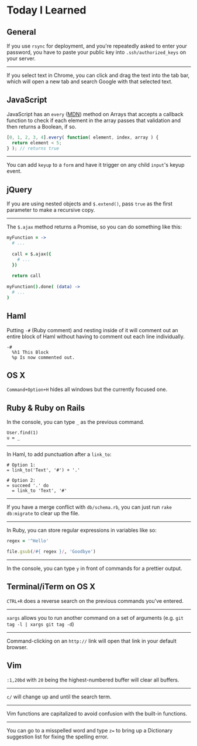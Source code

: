 Today I Learned
===============

General
-------

If you use `rsync` for deployment, and you're repeatedly asked to enter your password, you have to paste your public key into `.ssh/authorized_keys` on your server.

***

If you select text in Chrome, you can click and drag the text into the tab bar, which will open a new tab and search Google with that selected text.

JavaScript
----------

JavaScript has an `every` ([MDN](https://developer.mozilla.org/en-US/docs/Web/JavaScript/Reference/Global_Objects/Array/every)) method on Arrays that accepts a callback function to check if each element in the array passes that validation and then returns a Boolean, if so.

```javascript
[0, 1, 2, 3, 4].every( function( element, index, array ) {
  return element < 5;
} ); // returns true
```

***

You can add `keyup` to a `form` and have it trigger on any child `input`'s keyup event.

jQuery
------

If you are using nested objects and `$.extend()`, pass `true` as the first parameter to make a recursive copy.

***

The `$.ajax` method returns a Promise, so you can do something like this:

```coffeescript
myFunction = ->
  # ...
  
  call = $.ajax({
    # ...
  })
  
  return call
  
myFunction().done( (data) ->
  # ...
)
```

Haml
----

Putting `-#` (Ruby comment) and nesting inside of it will comment out an entire block of Haml without having to comment out each line individually.

```haml
-#
  %h1 This Block
  %p Is now commented out.
```

OS X
----

`Command+Option+H` hides all windows but the currently focused one.

Ruby & Ruby on Rails
--------------------

In the console, you can type `_` as the previous command.

```
User.find(1)
u = _
```

***

In Haml, to add punctuation after a `link_to`:

```haml
# Option 1:
= link_to('Text', '#') + '.'

# Option 2:
= succeed '.' do
  = link_to 'Text', '#'
```

***

If you have a merge conflict with `db/schema.rb`, you can just run `rake db:migrate` to clear up the file.

***

In Ruby, you can store regular expressions in variables like so:

```ruby
regex = '^Hello'

file.gsub(/#{ regex }/, 'Goodbye')
```

***

In the console, you can type `y` in front of commands for a prettier output.

Terminal/iTerm on OS X
----------------------

`CTRL+R` does a reverse search on the previous commands you've entered.

***

`xargs` allows you to run another command on a set of arguments (e.g. `git tag -l | xargs git tag -d`)

***

Command-clicking on an `http://` link will open that link in your default browser.

Vim
---

`:1,20bd` with `20` being the highest-numbered buffer will clear all buffers.

***

`c/` will change up and until the search term.

***

Vim functions are capitalized to avoid confusion with the built-in functions.

***

You can go to a misspelled word and type `z=` to bring up a Dictionary suggestion list for fixing the spelling error.
